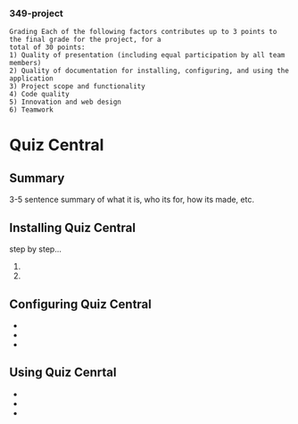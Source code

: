### 349-project

```
Grading Each of the following factors contributes up to 3 points to the final grade for the project, for a
total of 30 points:
1) Quality of presentation (including equal participation by all team members)
2) Quality of documentation for installing, configuring, and using the application
3) Project scope and functionality
4) Code quality
5) Innovation and web design
6) Teamwork
```

# Quiz Central

## Summary

3-5 sentence summary of what it is, who its for, how its made, etc.


## Installing Quiz Central
  step by step...
  
  1.
  
  2.
  
## Configuring Quiz Central

-
-
-

## Using Quiz Cenrtal

-
-
-

